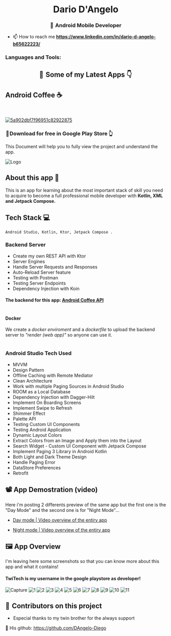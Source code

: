 
<h1 align="center"> Dario D'Angelo</h1>
<h3 align="center"> 📱  Android Mobile Developer</h3>



- 📫 How to reach me **https://www.linkedin.com/in/dario-d-angelo-b65622223/**


<h3 align="left">Languages and Tools:</h3>




<h2 align="center"> 🌲  Some of my Latest Apps 👇 </h2> 

## Android Coffee ☕
   

[![5a902dbf7f96951c82922875](https://user-images.githubusercontent.com/108690292/213729487-41b4cf8e-f4c3-4fa2-845a-bfa2f2bd1dea.png)
](https://play.google.com/store/apps/details?id=com.coffee.bookapp)

###  🌲 Download for free in Google Play Store 👆




This Document will help you to fully view the project and understand the app.



![Logo](https://user-images.githubusercontent.com/108690292/211604971-2c6050f6-120e-4970-a75c-ab47d5a42ea1.png)


## About this app 📜 

This is an app for learning about the most important stack of skill you need to acquire to become a full professional mobile developer
with **Kotlin, XML and Jetpack Compose.**
## Tech Stack 💻 

`Android Studio, Kotlin, Ktor, Jetpack Compose .`



### Backend Server 
* Create my own REST API with Ktor
* Server Engines
* Handle Server Requests and Responses
* Auto-Reload Server feature
* Testing with Postman
* Testing Server Endpoints
* Dependency Injection with Koin

#### The backend for this app: [Android Coffee API](https://github.com/DarioDAngeloo/AndroidCoffe-Backend)

#
#### Docker

 We create a *docker enviroment* and a *dockerfile* to upload the
backend server to *"render (web app)"* so anyone can use it. 



#
### Android Studio Tech Used

* MVVM 
* Design Pattern
* Offline Caching with Remote Mediator
* Clean Architecture
* Work with multiple Paging Sources in Android Studio
* ROOM as a Local Database
* Dependency Injection with Dagger-Hilt
* Implement On Boarding Screens
* Implement Swipe to Refresh
* Shimmer Effect
* Palette API
* Testing Custom UI Components
* Testing Android Application
* Dynamic Layout Colors
* Extract Colors from an Image and Apply them into the Layout
* Search Widget - Custom UI Component with Jetpack Compose
* Implement Paging 3 Library in Android Kotlin
* Both Light and Dark Theme Design
* Handle Paging Error
* DataStore Preferences
* Retrofit


##  📽️ App Demostration (video)

Here i'm posting 2 differents preview of the same app but the first one is the "Day Mode" and the second one is for "Night Mode"...


- [Day mode | Video overview of the entiry app ](https://user-images.githubusercontent.com/108690292/211670636-dfffc1a5-c7c6-4038-951f-e995e202de76.mp4)


- [Night mode | Video overview of the entiry app ](https://user-images.githubusercontent.com/108690292/211659272-d45fcf43-e5ff-4d5d-ad15-195ed8cee6fb.mp4)





##  🖼️ App Overview

I'm leaving here some screenshots so that you can know more about this app and what it contains!

#### TwiTech is my username in the google playstore as developer!
![Capture](https://user-images.githubusercontent.com/108690292/211664844-b3f2de7d-f9ed-4b50-8014-4a65a676c628.PNG)
![1](https://user-images.githubusercontent.com/108690292/211664497-275b8ac9-fc7d-4e68-bb40-6734f6a28fab.PNG)
![2](https://user-images.githubusercontent.com/108690292/211664560-1eed44d3-14ca-484b-a0d5-2ba63ff2b1e7.PNG)
![3](https://user-images.githubusercontent.com/108690292/211664610-591db916-5b31-46dc-951e-b4ce7f4f885b.PNG)
![4](https://user-images.githubusercontent.com/108690292/211664699-f3497a24-b8ce-4219-a82b-baaf2b6861d3.PNG)
![5](https://user-images.githubusercontent.com/108690292/211664749-e9193c56-4584-4203-a81f-ee7f0d005c1b.PNG)
![6](https://user-images.githubusercontent.com/108690292/211665322-d8c63afa-28c6-4074-b802-0544a00e9726.PNG)
![7](https://user-images.githubusercontent.com/108690292/211665436-8c9678c1-4612-4943-b59c-5133ade80f08.PNG)
![8](https://user-images.githubusercontent.com/108690292/211665490-7439007d-9702-4fc5-b846-3c38ecf7bd59.PNG)
![9](https://user-images.githubusercontent.com/108690292/211665543-789894aa-7aae-403d-975b-fb598475c6aa.PNG)
![10](https://user-images.githubusercontent.com/108690292/211665609-ec11f1f7-4126-4519-b29a-f91285ad663a.PNG)
![11](https://user-images.githubusercontent.com/108690292/211665762-185b99ac-64fb-4a49-aa0e-2973a5a3f66a.PNG)

## 🤝  Contributors on this project

*  Especial thanks to my twin brother for the always support 

 🙌 His github: https://github.com/DAngelo-Diego

